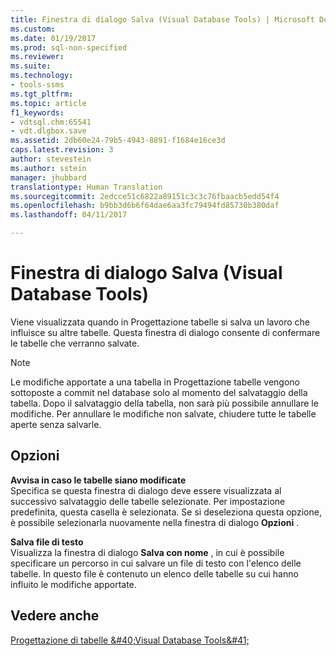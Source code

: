 ```yaml
---
title: Finestra di dialogo Salva (Visual Database Tools) | Microsoft Docs
ms.custom: 
ms.date: 01/19/2017
ms.prod: sql-non-specified
ms.reviewer: 
ms.suite: 
ms.technology:
- tools-ssms
ms.tgt_pltfrm: 
ms.topic: article
f1_keywords:
- vdtsql.chm:65541
- vdt.dlgbox.save
ms.assetid: 2db60e24-79b5-4943-8891-f1684e16ce3d
caps.latest.revision: 3
author: stevestein
ms.author: sstein
manager: jhubbard
translationtype: Human Translation
ms.sourcegitcommit: 2edcce51c6822a89151c3c3c76fbaacb5edd54f4
ms.openlocfilehash: b9bb3d6b6f64dae6aa3fc79494fd85730b380daf
ms.lasthandoff: 04/11/2017

---
```

# <a name="save-dialog-box-visual-database-tools"></a>Finestra di dialogo Salva (Visual Database Tools)
Viene visualizzata quando in Progettazione tabelle si salva un lavoro che influisce su altre tabelle. Questa finestra di dialogo consente di confermare le tabelle che verranno salvate.  
  
> [!NOTE]  
> Le modifiche apportate a una tabella in Progettazione tabelle vengono sottoposte a commit nel database solo al momento del salvataggio della tabella. Dopo il salvataggio della tabella, non sarà più possibile annullare le modifiche. Per annullare le modifiche non salvate, chiudere tutte le tabelle aperte senza salvarle.  
  
## <a name="options"></a>Opzioni  
**Avvisa in caso le tabelle siano modificate**  
Specifica se questa finestra di dialogo deve essere visualizzata al successivo salvataggio delle tabelle selezionate. Per impostazione predefinita, questa casella è selezionata. Se si deseleziona questa opzione, è possibile selezionarla nuovamente nella finestra di dialogo **Opzioni** .  
  
**Salva file di testo**  
Visualizza la finestra di dialogo **Salva con nome** , in cui è possibile specificare un percorso in cui salvare un file di testo con l'elenco delle tabelle. In questo file è contenuto un elenco delle tabelle su cui hanno influito le modifiche apportate.  
  
## <a name="see-also"></a>Vedere anche  
[Progettazione di tabelle &amp;#40;Visual Database Tools&amp;#41;](../../ssms/visual-db-tools/design-tables-visual-database-tools.md)  
  

